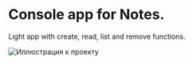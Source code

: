 # Console app for Notes.

Light app with create, read, list and remove functions.

![Иллюстрация к проекту](https://sun9-24.userapi.com/c205428/v205428797/978b9/B62dQQ952Ro.jpg)
